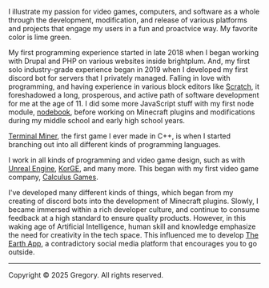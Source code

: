 I illustrate my passion for video games, computers, 
and software as a whole through the development, modification, 
and release of various platforms and projects that engage my users 
in a fun and proactvice way. My favorite color is lime green.

My first programming experience started in late 2018 when I began working with Drupal and PHP on various websites inside brightplum. And, my first solo industry-grade experience began in 2019 when I developed my first discord bot for servers that I privately managed. Falling in love with programming, and having experience in various block editors like [Scratch](https://scratch.mit.edu), it foreshadowed a long, prosperous, and active path of software development for me at the age of 11. I did some more JavaScript stuff with my first node module, [nodebook](https://nodebook.js.org), before working on Minecraft plugins and modifications during my middle school and early high school years. 

[Terminal Miner](https://github.com/gmitch215/Terminal-Miner), the first  game I ever made in C++, is when I started branching out into all different kinds of programming languages.

I work in all kinds of programming and video game design, such as with [Unreal Engine](https://unrealengine.com), [KorGE](https://korge.org), and many more. This began with my first video game company, [Calculus Games](https://calcugames.xyz).

I've developed many different kinds of things, which began from my creating of discord bots into the development of Minecraft plugins. Slowly, I became immersed within a rich developer culture, and continue to consume feedback at a high standard to ensure quality products. However, in this waking age of Artificial Intelligence, human skill and knowledge emphasize the need for creativity in the tech space. This influenced me to develop [The Earth App](https://earth-app.com), a contradictory social media platform that encourages you to go outside.

---

Copyright © 2025 Gregory. All rights reserved.
